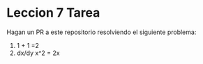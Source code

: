 # Leccion 7 Tarea

Hagan un PR a este repositorio resolviendo el siguiente problema:

1. 1 + 1 =2 
2. dx/dy x^2 = 2x

